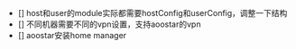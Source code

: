 - [] host和user的module实际都需要hostConfig和userConfig，调整一下结构
- [] 不同机器需要不同的vpn设置，支持aoostar的vpn
- [] aoostar安装home manager